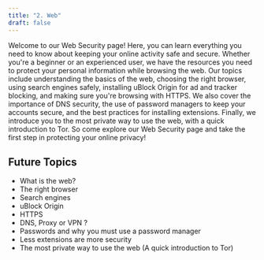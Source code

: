```yaml
---
title: "2. Web"
draft: false
---
```


Welcome to our Web Security page! Here, you can learn everything you need to know about keeping your online activity safe and secure. Whether you're a beginner or an experienced user, we have the resources you need to protect your personal information while browsing the web. Our topics include understanding the basics of the web, choosing the right browser, using search engines safely, installing uBlock Origin for ad and tracker blocking, and making sure you're browsing with HTTPS. We also cover the importance of DNS security, the use of password managers to keep your accounts secure, and the best practices for installing extensions. Finally, we introduce you to the most private way to use the web, with a quick introduction to Tor. So come explore our Web Security page and take the first step in protecting your online privacy!

## Future Topics

- What is the web?
- The right browser
- Search engines
- uBlock Origin
- HTTPS
- DNS, Proxy or VPN ?
- Passwords and why you must use a password manager
- Less extensions are more security
- The most private way to use the web (A quick introduction to Tor)
